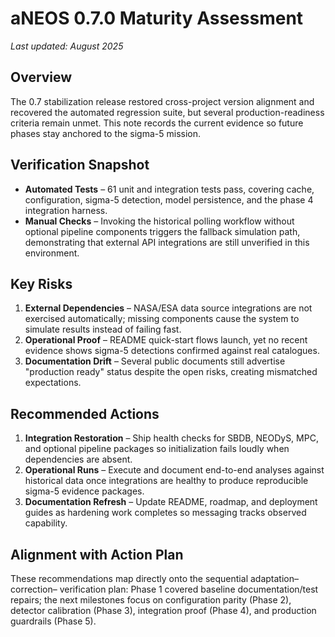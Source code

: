# aNEOS 0.7.0 Maturity Assessment

_Last updated: August 2025_

## Overview
The 0.7 stabilization release restored cross-project version alignment and
recovered the automated regression suite, but several production-readiness
criteria remain unmet. This note records the current evidence so future phases
stay anchored to the sigma-5 mission.

## Verification Snapshot
- **Automated Tests** – 61 unit and integration tests pass, covering cache,
  configuration, sigma-5 detection, model persistence, and the phase 4
  integration harness.
- **Manual Checks** – Invoking the historical polling workflow without optional
  pipeline components triggers the fallback simulation path, demonstrating that
  external API integrations are still unverified in this environment.

## Key Risks
1. **External Dependencies** – NASA/ESA data source integrations are not
   exercised automatically; missing components cause the system to simulate
   results instead of failing fast.
2. **Operational Proof** – README quick-start flows launch, yet no recent
   evidence shows sigma-5 detections confirmed against real catalogues.
3. **Documentation Drift** – Several public documents still advertise "production
   ready" status despite the open risks, creating mismatched expectations.

## Recommended Actions
1. **Integration Restoration** – Ship health checks for SBDB, NEODyS, MPC, and
   optional pipeline packages so initialization fails loudly when dependencies
   are absent.
2. **Operational Runs** – Execute and document end-to-end analyses against
   historical data once integrations are healthy to produce reproducible
   sigma-5 evidence packages.
3. **Documentation Refresh** – Update README, roadmap, and deployment guides as
   hardening work completes so messaging tracks observed capability.

## Alignment with Action Plan
These recommendations map directly onto the sequential adaptation–correction–
verification plan: Phase 1 covered baseline documentation/test repairs; the
next milestones focus on configuration parity (Phase 2), detector calibration
(Phase 3), integration proof (Phase 4), and production guardrails (Phase 5).
